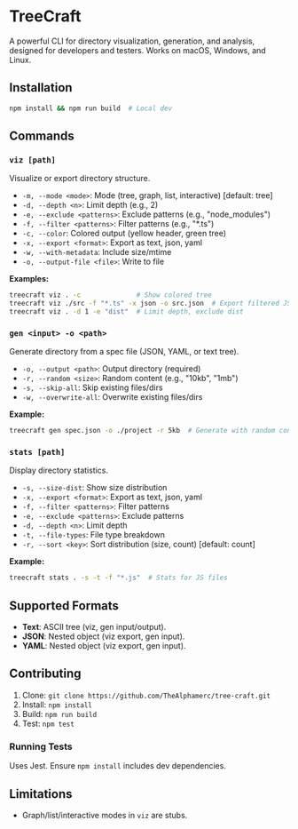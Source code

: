 # TreeCraft

A powerful CLI for directory visualization, generation, and analysis, designed for developers and testers. Works on macOS, Windows, and Linux.

## Installation

```bash
npm install && npm run build  # Local dev
```

## Commands

### `viz [path]`
Visualize or export directory structure.

- `-m, --mode <mode>`: Mode (tree, graph, list, interactive) [default: tree]
- `-d, --depth <n>`: Limit depth (e.g., 2)
- `-e, --exclude <patterns>`: Exclude patterns (e.g., "node_modules")
- `-f, --filter <patterns>`: Filter patterns (e.g., "*.ts")
- `-c, --color`: Colored output (yellow header, green tree)
- `-x, --export <format>`: Export as text, json, yaml
- `-w, --with-metadata`: Include size/mtime
- `-o, --output-file <file>`: Write to file

**Examples:**
```bash
treecraft viz . -c              # Show colored tree
treecraft viz ./src -f "*.ts" -x json -o src.json  # Export filtered JSON
treecraft viz . -d 1 -e "dist"  # Limit depth, exclude dist
```

### `gen <input> -o <path>`
Generate directory from a spec file (JSON, YAML, or text tree).

- `-o, --output <path>`: Output directory (required)
- `-r, --random <size>`: Random content (e.g., "10kb", "1mb")
- `-s, --skip-all`: Skip existing files/dirs
- `-w, --overwrite-all`: Overwrite existing files/dirs

**Example:**
```bash
treecraft gen spec.json -o ./project -r 5kb  # Generate with random content
```

### `stats [path]`
Display directory statistics.

- `-s, --size-dist`: Show size distribution
- `-x, --export <format>`: Export as text, json, yaml
- `-f, --filter <patterns>`: Filter patterns
- `-e, --exclude <patterns>`: Exclude patterns
- `-d, --depth <n>`: Limit depth
- `-t, --file-types`: File type breakdown
- `-r, --sort <key>`: Sort distribution (size, count) [default: count]

**Example:**
```bash
treecraft stats . -s -t -f "*.js"  # Stats for JS files
```



## Supported Formats
- **Text**: ASCII tree (viz, gen input/output).
- **JSON**: Nested object (viz export, gen input).
- **YAML**: Nested object (viz export, gen input).

## Contributing

1. Clone: `git clone https://github.com/TheAlphamerc/tree-craft.git`
2. Install: `npm install`
3. Build: `npm run build`
4. Test: `npm test`

### Running Tests
Uses Jest. Ensure `npm install` includes dev dependencies.

## Limitations
- Graph/list/interactive modes in `viz` are stubs.

